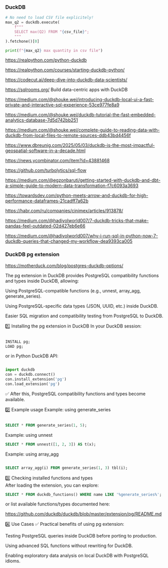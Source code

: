 ### DuckDB
```python
# No need to load CSV file explicitely!
max_q2 = duckdb.execute(
    f"""
    SELECT max(Q2) FROM "{csv_file}";
    """
).fetchone()[0]

print(f"{max_q2} max quantity in csv file")
```

https://realpython.com/python-duckdb

https://realpython.com/courses/starting-duckdb-python/

https://codecut.ai/deep-dive-into-duckdb-data-scientists/

https://sqlrooms.org/ Build data-centric apps with DuckDB

https://medium.com/@shouke.wei/introducing-duckdb-local-ui-a-fast-private-and-interactive-sql-experience-53ce977fe8a9

https://medium.com/@shouke.wei/duckdb-tutorial-the-fast-embedded-analytics-database-7d5d742bb251

https://medium.com/@shouke.wei/complete-guide-to-reading-data-with-duckdb-from-local-files-to-remote-sources-ddb43bd4456f

https://www.dbreunig.com/2025/05/03/duckdb-is-the-most-impactful-geospatial-software-in-a-decade.html

https://news.ycombinator.com/item?id=43881468

https://github.com/turbolytics/sql-flow

https://medium.com/@egzonbaruti/getting-started-with-duckdb-and-dbt-a-simple-guide-to-modern-data-transformation-f7c6093a3693

https://towardsdev.com/python-meets-arrow-and-duckdb-for-high-performance-dataframes-21cadff7a62b

https://habr.com/ru/companies/cinimex/articles/913878/

https://medium.com/@hadiyolworld007/7-duckdb-tricks-that-make-pandas-feel-outdated-02d427eb6e66

https://medium.com/@hadiyolworld007/why-i-run-sql-in-python-now-7-duckdb-queries-that-changed-my-workflow-dea9393ca005

###   DuckDB pg extension

<https://motherduck.com/blog/postgres-duckdb-options/>

The pg extension in DuckDB provides PostgreSQL compatibility functions and types inside DuckDB, allowing:

Using PostgreSQL-compatible functions (e.g., unnest, array_agg, generate_series).

Using PostgreSQL-specific data types (JSON, UUID, etc.) inside DuckDB.

Easier SQL migration and compatibility testing from PostgreSQL to DuckDB.

1️⃣ Installing the pg extension in DuckDB
In your DuckDB session:

```sql

INSTALL pg;
LOAD pg;
```
or in Python DuckDB API:

```python

import duckdb
con = duckdb.connect()
con.install_extension('pg')
con.load_extension('pg')
```
✅ After this, PostgreSQL compatibility functions and types become available.

2️⃣ Example usage
Example: using generate_series
```sql

SELECT * FROM generate_series(1, 5);
```
Example: using unnest
```sql
SELECT * FROM unnest([1, 2, 3]) AS t(x);
```
Example: using array_agg
```sql

SELECT array_agg(i) FROM generate_series(1, 3) tbl(i);
```
3️⃣ Checking installed functions and types  
After loading the extension, you can explore:

```sql
SELECT * FROM duckdb_functions() WHERE name LIKE '%generate_series%';
```
or list available functions/types documented here:

<https://github.com/duckdb/duckdb/blob/master/extension/pg/README.md>


4️⃣ Use Cases
✅ Practical benefits of using pg extension:

Testing PostgreSQL queries inside DuckDB before porting to production.

Using advanced SQL functions without rewriting for DuckDB.

Enabling exploratory data analysis on local DuckDB with PostgreSQL idioms.

